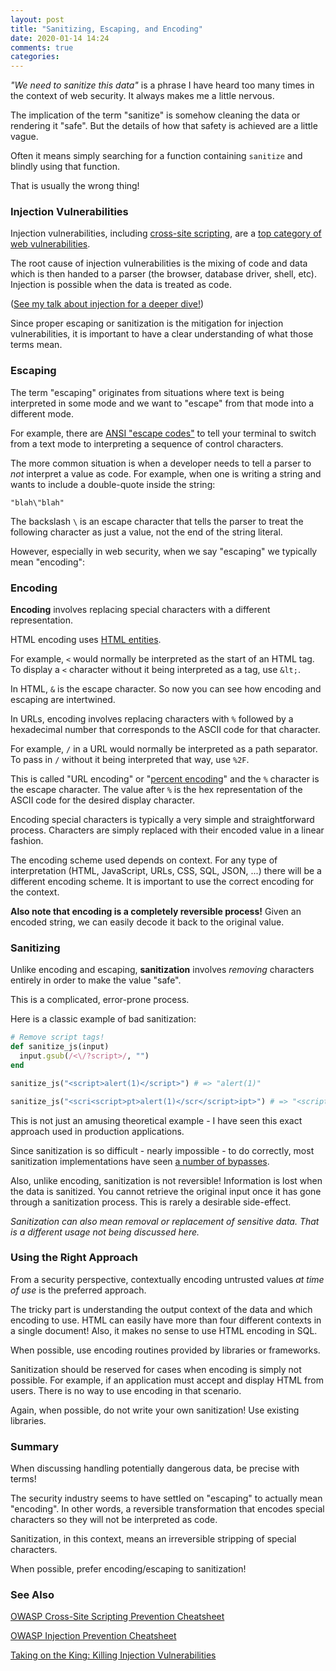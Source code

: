 ```yaml
---
layout: post
title: "Sanitizing, Escaping, and Encoding"
date: 2020-01-14 14:24
comments: true
categories: 
---
```


_"We need to sanitize this data"_ is a phrase I have heard too many times in the context of web security.
It always makes me a little nervous.

The implication of the term "sanitize" is somehow cleaning the data or rendering it "safe".
But the details of how that safety is achieved are a little vague.

Often it means simply searching for a function containing `sanitize` and blindly using that function.

That is usually the wrong thing!

### Injection Vulnerabilities

Injection vulnerabilities, including [cross-site scripting](https://www.owasp.org/index.php/Top_10-2017_A7-Cross-Site_Scripting_\(XSS\)), are a [top category of web vulnerabilities](https://www.owasp.org/index.php/Top_10-2017_Top_10).

The root cause of injection vulnerabilities is the mixing of code and data which is then handed to a parser (the browser, database driver, shell, etc).
Injection is possible when the data is treated as code. 

([See my talk about injection for a deeper dive!](https://youtu.be/g_24036NDhM))

Since proper escaping or sanitization is the mitigation for injection vulnerabilities, it is important to have a clear understanding of what those terms mean.

### Escaping

The term "escaping" originates from situations where text is being interpreted in some mode
and we want to "escape" from that mode into a different mode.

For example, there are [ANSI "escape codes"](https://en.wikipedia.org/wiki/ANSI_escape_code)
to tell your terminal to switch from a text mode to interpreting a sequence of control characters.

The more common situation is when a developer needs to tell a parser to _not_ interpret a value as code.
For example, when one is writing a string and wants to include a double-quote inside the string:

    "blah\"blah"

The backslash `\` is an escape character that tells the parser to treat the following character as just a value,
not the end of the string literal.

However, especially in web security, when we say "escaping" we typically mean "encoding":

### Encoding

**Encoding** involves replacing special characters with a different representation.

HTML encoding uses [HTML entities](https://developer.mozilla.org/en-US/docs/Glossary/Entity).

For example, `<` would normally be interpreted as the start of an HTML tag.
To display a `<` character without it being interpreted as a tag, use `&lt;`.

In HTML, `&` is the escape character. So now you can see how encoding and escaping are intertwined.

In URLs, encoding involves replacing characters with `%` followed by a hexadecimal number that corresponds
to the ASCII code for that character.

For example, `/` in a URL would normally be interpreted as a path separator.
To pass in `/` without it being interpreted that way, use `%2F`.

This is called "URL encoding" or "[percent encoding](https://en.wikipedia.org/wiki/Percent-encoding)" and the `%` character is the escape character.
The value after `%` is the hex representation of the ASCII code for the desired display character.

Encoding special characters is typically a very simple and straightforward process.
Characters are simply replaced with their encoded value in a linear fashion.

The encoding scheme used depends on context.
For any type of interpretation (HTML, JavaScript, URLs, CSS, SQL, JSON, ...) there will be a different
encoding scheme. It is important to use the correct encoding for the context.

**Also note that encoding is a completely reversible process!**
Given an encoded string, we can easily decode it back to the original value.

### Sanitizing

Unlike encoding and escaping, **sanitization** involves _removing_ characters entirely in order to make the value "safe".

This is a complicated, error-prone process.

Here is a classic example of bad sanitization:

```ruby
# Remove script tags!
def sanitize_js(input)
  input.gsub(/<\/?script>/, "")
end

sanitize_js("<script>alert(1)</script>") # => "alert(1)"

sanitize_js("<scri<script>pt>alert(1)</scr</script>ipt>") # => "<script>alert(1)</script>"
```

This is not just an amusing theoretical example - I have seen this exact approach used in production applications.

Since sanitization is so difficult - nearly impossible - to do correctly, most sanitization implementations have seen
[a number of bypasses](https://www.google.com/search?q=html+sanitize+bypass).

Also, unlike encoding, sanitization is not reversible!
Information is lost when the data is sanitized.
You cannot retrieve the original input once it has gone through a sanitization process.
This is rarely a desirable side-effect.

_Sanitization can also mean removal or replacement of sensitive data.
That is a different usage not being discussed here._

### Using the Right Approach

From a security perspective, contextually encoding untrusted values _at time of use_ is the preferred approach.

The tricky part is understanding the output context of the data and which encoding to use.
HTML can easily have more than four different contexts in a single document!
Also, it makes no sense to use HTML encoding in SQL.

When possible, use encoding routines provided by libraries or frameworks.

Sanitization should be reserved for cases when encoding is simply not possible.
For example, if an application must accept and display HTML from users.
There is no way to use encoding in that scenario.

Again, when possible, do not write your own sanitization! Use existing libraries.

### Summary

When discussing handling potentially dangerous data, be precise with terms!

The security industry seems to have settled on "escaping" to actually mean "encoding".
In other words, a reversible transformation that encodes special characters so
they will not be interpreted as code.

Sanitization, in this context, means an irreversible stripping of special characters.

When possible, prefer encoding/escaping to sanitization!

### See Also

[OWASP Cross-Site Scripting Prevention Cheatsheet](https://cheatsheetseries.owasp.org/cheatsheets/Cross_Site_Scripting_Prevention_Cheat_Sheet)

[OWASP Injection Prevention Cheatsheet](https://cheatsheetseries.owasp.org/cheatsheets/Injection_Prevention_Cheat_Sheet.html)

[Taking on the King: Killing Injection Vulnerabilities](https://youtu.be/g_24036NDhM)
